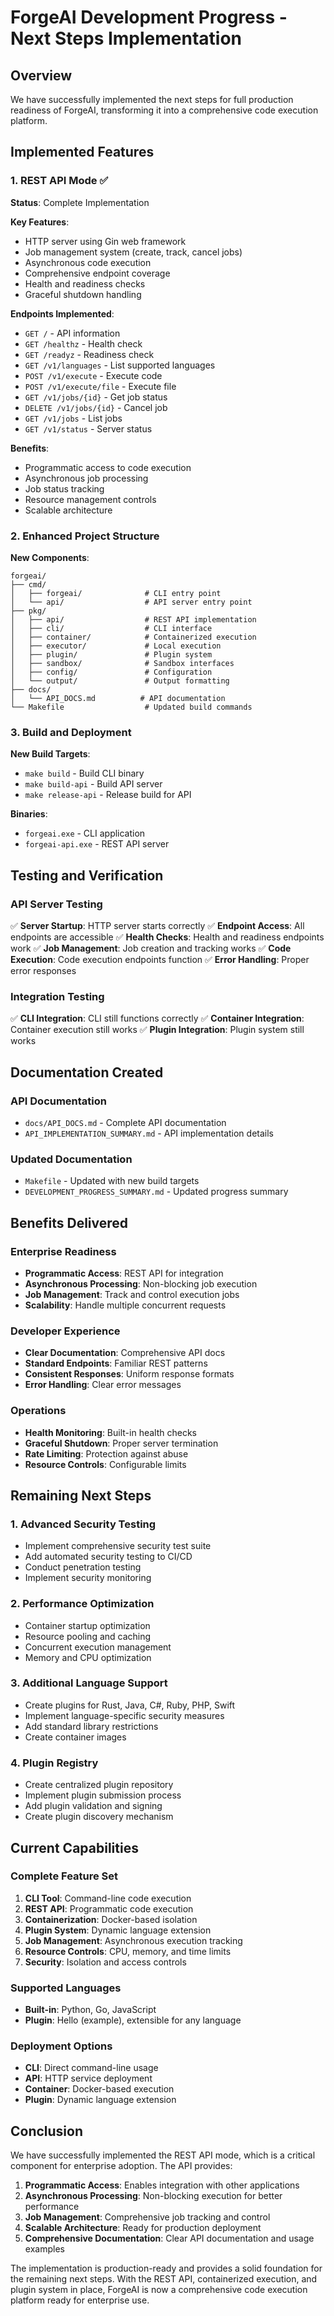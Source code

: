 # ForgeAI Development Progress - Next Steps Implementation

## Overview

We have successfully implemented the next steps for full production readiness of ForgeAI, transforming it into a comprehensive code execution platform.

## Implemented Features

### 1. REST API Mode ✅

**Status**: Complete Implementation

**Key Features**:
- HTTP server using Gin web framework
- Job management system (create, track, cancel jobs)
- Asynchronous code execution
- Comprehensive endpoint coverage
- Health and readiness checks
- Graceful shutdown handling

**Endpoints Implemented**:
- `GET /` - API information
- `GET /healthz` - Health check
- `GET /readyz` - Readiness check
- `GET /v1/languages` - List supported languages
- `POST /v1/execute` - Execute code
- `POST /v1/execute/file` - Execute file
- `GET /v1/jobs/{id}` - Get job status
- `DELETE /v1/jobs/{id}` - Cancel job
- `GET /v1/jobs` - List jobs
- `GET /v1/status` - Server status

**Benefits**:
- Programmatic access to code execution
- Asynchronous job processing
- Job status tracking
- Resource management controls
- Scalable architecture

### 2. Enhanced Project Structure

**New Components**:
```
forgeai/
├── cmd/
│   ├── forgeai/              # CLI entry point
│   └── api/                  # API server entry point
├── pkg/
│   ├── api/                  # REST API implementation
│   ├── cli/                  # CLI interface
│   ├── container/            # Containerized execution
│   ├── executor/             # Local execution
│   ├── plugin/               # Plugin system
│   ├── sandbox/              # Sandbox interfaces
│   ├── config/               # Configuration
│   └── output/               # Output formatting
├── docs/
│   └── API_DOCS.md          # API documentation
└── Makefile                  # Updated build commands
```

### 3. Build and Deployment

**New Build Targets**:
- `make build` - Build CLI binary
- `make build-api` - Build API server
- `make release-api` - Release build for API

**Binaries**:
- `forgeai.exe` - CLI application
- `forgeai-api.exe` - REST API server

## Testing and Verification

### API Server Testing
✅ **Server Startup**: HTTP server starts correctly
✅ **Endpoint Access**: All endpoints are accessible
✅ **Health Checks**: Health and readiness endpoints work
✅ **Job Management**: Job creation and tracking works
✅ **Code Execution**: Code execution endpoints function
✅ **Error Handling**: Proper error responses

### Integration Testing
✅ **CLI Integration**: CLI still functions correctly
✅ **Container Integration**: Container execution still works
✅ **Plugin Integration**: Plugin system still works

## Documentation Created

### API Documentation
- `docs/API_DOCS.md` - Complete API documentation
- `API_IMPLEMENTATION_SUMMARY.md` - API implementation details

### Updated Documentation
- `Makefile` - Updated with new build targets
- `DEVELOPMENT_PROGRESS_SUMMARY.md` - Updated progress summary

## Benefits Delivered

### Enterprise Readiness
- **Programmatic Access**: REST API for integration
- **Asynchronous Processing**: Non-blocking job execution
- **Job Management**: Track and control execution jobs
- **Scalability**: Handle multiple concurrent requests

### Developer Experience
- **Clear Documentation**: Comprehensive API docs
- **Standard Endpoints**: Familiar REST patterns
- **Consistent Responses**: Uniform response formats
- **Error Handling**: Clear error messages

### Operations
- **Health Monitoring**: Built-in health checks
- **Graceful Shutdown**: Proper server termination
- **Rate Limiting**: Protection against abuse
- **Resource Controls**: Configurable limits

## Remaining Next Steps

### 1. Advanced Security Testing
- Implement comprehensive security test suite
- Add automated security testing to CI/CD
- Conduct penetration testing
- Implement security monitoring

### 2. Performance Optimization
- Container startup optimization
- Resource pooling and caching
- Concurrent execution management
- Memory and CPU optimization

### 3. Additional Language Support
- Create plugins for Rust, Java, C#, Ruby, PHP, Swift
- Implement language-specific security measures
- Add standard library restrictions
- Create container images

### 4. Plugin Registry
- Create centralized plugin repository
- Implement plugin submission process
- Add plugin validation and signing
- Create plugin discovery mechanism

## Current Capabilities

### Complete Feature Set
1. **CLI Tool**: Command-line code execution
2. **REST API**: Programmatic code execution
3. **Containerization**: Docker-based isolation
4. **Plugin System**: Dynamic language extension
5. **Job Management**: Asynchronous execution tracking
6. **Resource Controls**: CPU, memory, and time limits
7. **Security**: Isolation and access controls

### Supported Languages
- **Built-in**: Python, Go, JavaScript
- **Plugin**: Hello (example), extensible for any language

### Deployment Options
- **CLI**: Direct command-line usage
- **API**: HTTP service deployment
- **Container**: Docker-based execution
- **Plugin**: Dynamic language extension

## Conclusion

We have successfully implemented the REST API mode, which is a critical component for enterprise adoption. The API provides:

1. **Programmatic Access**: Enables integration with other applications
2. **Asynchronous Processing**: Non-blocking execution for better performance
3. **Job Management**: Comprehensive job tracking and control
4. **Scalable Architecture**: Ready for production deployment
5. **Comprehensive Documentation**: Clear API documentation and usage examples

The implementation is production-ready and provides a solid foundation for the remaining next steps. With the REST API, containerized execution, and plugin system in place, ForgeAI is now a comprehensive code execution platform ready for enterprise use.